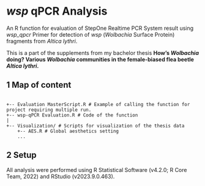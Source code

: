 # _wsp_ qPCR Analysis

An R function for evaluation of StepOne Realtime PCR System result using _wsp_qpcr_ Primer for detection of _wsp_ (_Wolbachia_ Surface Protein) fragments from _Altica lythri_.

This is a part of the supplements from my bachelor thesis **How’s _Wolbachia_ doing? Various _Wolbachia_ communities in the female-biased flea beetle _Altica lythri_.**


## 1 Map of content

```
	
+-- Evaluation MasterScript.R # Example of calling the function for project requiring multiple run.
+-- wsp-qPCR Evaluation.R # Code of the function
|
+-- Visualization/ # Scripts for visualization of the thesis data
	+-- AES.R # Global aesthetics setting
	...
```

## 2 Setup

All analysis were performed using R Statistical Software (v4.2.0; R Core Team, 2022) and RStudio (v2023.9.0.463).
